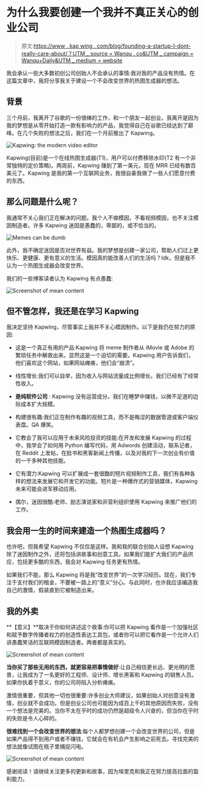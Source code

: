 # 为什么我要创建一个我并不真正关心的创业公司

> 原文:[https://www . kap wing . com/blog/founding-a-startup-I-dont-really-care-about/？UTM _ source = Wanqu . co&UTM _ campaign = Wanqu+Daily&UTM _ medium = website](https://www.kapwing.com/blog/founding-a-startup-i-dont-really-care-about/?utm_source=wanqu.co&utm_campaign=Wanqu+Daily&utm_medium=website)



我会承认一些大多数初创公司创始人不会承认的事情:我对我的产品没有热情。在这篇文章中，我将分享我关于建设一个不会改变世界的热图生成器的想法。

## 背景

三个月前，我离开了谷歌的一份很棒的工作，和一个朋友一起创业。我离开是因为我的梦想是从零开始打造一款有影响力的产品，我觉得自己在谷歌已经达到了巅峰。在几个失败的想法之后，我们在一个月前推出了 Kapwing。

![Kapwing: the modern video editor](../Images/7450ec14aef8f346d40d67ecd90b776e.png)

Kapwing(目前)是一个在线热图生成器(T1)，用户可以付费移除水印(T2 有一个非常独特的定价策略)。两周前，Kapwing 赚到了第一美元，现在 MRR 已经有数百美元了。Kapwing 是我的第一个互联网业务，我很自豪我做了一些人们愿意付费的东西。

## 那么问题是什么呢？

我通常不关心我们正在解决的问题。我个人不做模因，不看视频模因，也不关注模因制造者。许多 Kapwing 迷因是愚蠢的，卑鄙的，或不恰当的。

![Memes can be dumb](../Images/c3a772c8b6f3b5c09ff2d20b5192983d.png)

此外，我不确定迷因是否对世界有益。我的梦想是创建一家公司，帮助人们过上更快乐、更健康、更有意义的生活。模因真的能改善人们的生活吗？Idk，但是我不认为一个热图生成器会改变世界。

我们的一些博客读者认为 Kapwing 有点愚蠢:

![Screenshot of mean content](../Images/8aba3902fe6bd7da75a2da9a62e1913b.png)

## 但不管怎样，我还是在学习 Kapwing

我决定坚持 Kapwing，尽管事实上我并不关心模因制作。以下是我仍在努力的原因:

*   这是一个真正有用的产品:Kapwing 将 meme 制作者从 iMovie 或 Adobe 的繁琐任务中解救出来。显然这是一个迫切的需要。Kapwing 用户告诉我们，他们喜欢这个网站，如果网站瘫痪，他们会“崩溃”。

*   线性增长:我们可以自举，因为收入与网站流量成比例增长。我们已经有了经常性收入。

*   **是纯软件公司** : Kapwing 没有运营成分。我们在睡梦中赚钱，以微不足道的边际成本扩大规模。

*   构建很有趣:我们正在制作有趣的视频工具，而不是晦涩的数据管道或客户端仪表盘。QA 爆笑。

*   它教会了我可以应用于未来风险投资的技能:在开发和发展 Kapwing 的过程中，我学会了如何用 Python 编写代码，用 Adwords 创建活动，联系记者，在 Reddit 上发帖，在脸书和黑客新闻上传播，以及对我的下一次创业有价值的一千多种其他技能。

*   它有潜力:Kapwing 可以扩展成一套很酷的短片视频制作工具，我们有各种各样的想法来发展它和开发它的功能。短片是一种爆炸式的营销媒体，Kapwing 未来可能会进军移动应用。

*   偶尔，迷因很酷:老师、励志演说家和非营利组织使用 Kapwing 来推广他们的工作。

## 我会用一生的时间来建造一个热图生成器吗？

也许吧，但我希望 Kapwing 不仅仅是这样。我和我的联合创始人设想 Kapwing 除了迷因制作之外，还将包括讲故事和创意工具。如果我们能扩大我们的产品供应，包括更多酷的东西，我会对 Kapwing 任务更有热情。

如果我们不能，那么 Kapwing 将是我“改变世界”的一次学习经历。现在，我们专注于支付我们的租金，不要被一路上的“意义”分心。与此同时，也许我应该编造我自己的激情，假装直到它被制造出来。

## 我的外卖

**【意义】**取决于你如何讲述这个故事:你可以把 Kapwing 看作是一个加强社区和赋予数字传播者权力的创造性表达工具包，或者你可以把它看作是一个允许人们讲愚蠢笑话的互联网模因制造者。两者都是真实的。

![Screenshot of mean content](../Images/ad445d3ebb4f7913709ecbd424af7c08.png)

**当你买了那些无用的东西，就更容易把事情做好**:让自己相信更长远、更光明的愿景，让我成为了一名更好的工程师、设计师、增长黑客和 Kapwing 的销售人员。如果你执着于意义，你的公司将陷入分析瘫痪。

激情很重要，但其他一切也很重要:许多创业大师建议，如果创始人对创意没有激情，创业就不会成功。但是创业公司也可能因为成百上千的其他原因而失败，没有一个想法是完美的。当你不太在乎时的成功仍然是超级令人兴奋的，但当你在乎时的失败是令人心碎的。

**很难找到一个会改变世界的想法**:每个人都梦想创建一个会改变世界的公司，但是如果产品得不到用户或者不赚钱，它就会在有机会产生影响之前死去。寻找完美的想法就像试图在瓶子里捕捉闪电。

![Screenshot of mean content](../Images/f7d052a783e5f70b49820699951ae422.png)

感谢阅读！请继续关注更多的更新和故事，因为埃里克和我正在努力提高拉面的盈利能力。


